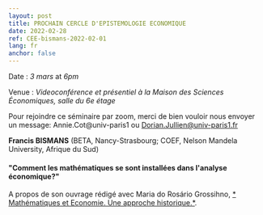 ```yaml
---
layout: post
title: PROCHAIN CERCLE D'EPISTEMOLOGIE ECONOMIQUE
date: 2022-02-28
ref: CEE-bismans-2022-02-01
lang: fr
anchor: false
---
```


<i class="fas fa-table"></i> Date : _3 mars_ at _6pm_

<i class="fas fa-map-marked"></i> Venue : _Videoconférence et présentiel à la Maison des Sciences Économiques, salle du 6e étage_

<i class="fas fa-video"></i> Pour rejoindre ce séminaire par zoom, merci de bien vouloir nous envoyer un message: Annie.Cot@univ-paris1 ou Dorian.Jullien@univ-paris1.fr

**Francis BISMANS**  (BETA, Nancy-Strasbourg; COEF, Nelson Mandela University, Afrique du Sud)

#### "Comment les mathématiques se sont installées dans l'analyse économique?"

A propos de son ouvrage rédigé avec Maria do Rosário Grossihno,  [* Mathématiques et Economie. Une approche historique.*](https://classiques-garnier.com/mathematiques-et-economie-une-approche-historique.html).
